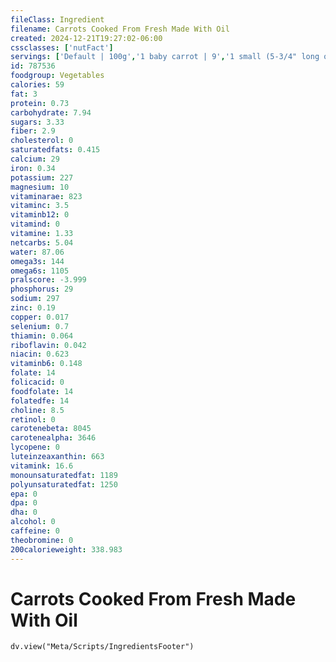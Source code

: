 ```yaml
---
fileClass: Ingredient
filename: Carrots Cooked From Fresh Made With Oil
created: 2024-12-21T19:27:02-06:00
cssclasses: ['nutFact']
servings: ['Default | 100g','1 baby carrot | 9','1 small (5-3/4" long or less) | 48','1 medium (6" to 7" long) | 58','1 large (7-1/4" to 8-1/2" long) | 68','1 slice | 3','1 cup, nfs | 161','1 cup, sliced | 161','1 cup, mashed | 233','1 cup, baby carrots | 154']
id: 787536
foodgroup: Vegetables
calories: 59
fat: 3
protein: 0.73
carbohydrate: 7.94
sugars: 3.33
fiber: 2.9
cholesterol: 0
saturatedfats: 0.415
calcium: 29
iron: 0.34
potassium: 227
magnesium: 10
vitaminarae: 823
vitaminc: 3.5
vitaminb12: 0
vitamind: 0
vitamine: 1.33
netcarbs: 5.04
water: 87.06
omega3s: 144
omega6s: 1105
pralscore: -3.999
phosphorus: 29
sodium: 297
zinc: 0.19
copper: 0.017
selenium: 0.7
thiamin: 0.064
riboflavin: 0.042
niacin: 0.623
vitaminb6: 0.148
folate: 14
folicacid: 0
foodfolate: 14
folatedfe: 14
choline: 8.5
retinol: 0
carotenebeta: 8045
carotenealpha: 3646
lycopene: 0
luteinzeaxanthin: 663
vitamink: 16.6
monounsaturatedfat: 1189
polyunsaturatedfat: 1250
epa: 0
dpa: 0
dha: 0
alcohol: 0
caffeine: 0
theobromine: 0
200calorieweight: 338.983
---
```


# Carrots Cooked From Fresh Made With Oil

```dataviewjs
dv.view("Meta/Scripts/IngredientsFooter")
```